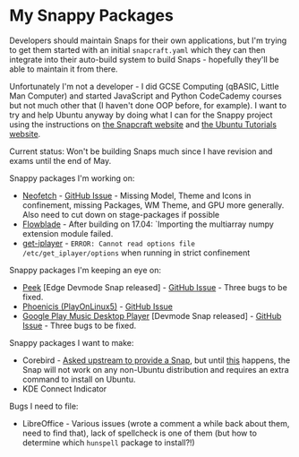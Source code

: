 # My Snappy Packages
Developers should maintain Snaps for their own applications, but I'm trying to get them started with an initial `snapcraft.yaml` which they can then integrate into their auto-build system to build Snaps - hopefully they'll be able to maintain it from there.

Unfortunately I'm not a developer - I did GCSE Computing (qBASIC, Little Man Computer) and started JavaScript and Python CodeCademy courses but not much other that (I haven't done OOP before, for example). I want to try and help Ubuntu anyway by doing what I can for the Snappy project using the instructions on [the Snapcraft website](https://snapcraft.io/) and [the Ubuntu Tutorials website](https://tutorials.ubuntu.com/).

Current status:
Won't be building Snaps much since I have revision and exams until the end of May.

Snappy packages I'm working on:
- [Neofetch](https://github.com/dylanaraps/neofetch/) - [GitHub Issue](https://github.com/dylanaraps/neofetch/issues/645) - Missing Model, Theme and Icons in confinement, missing Packages, WM Theme, and GPU more generally. Also need to cut down on stage-packages if possible
- [Flowblade](https://github.com/jliljebl/flowblade) - After building on 17.04: `Importing the multiarray numpy extension module failed.
- [get-iplayer](https://github.com/get-iplayer/get_iplayer) - `ERROR: Cannot read options file /etc/get_iplayer/options` when running in strict confinement

Snappy packages I'm keeping an eye on:
- [Peek](https://github.com/phw/peek) [Edge Devmode Snap released] - [GitHub Issue](https://github.com/phw/peek/issues/84) - Three bugs to be fixed.
- [Phoenicis (PlayOnLinux5)](https://github.com/PlayOnLinux/POL-POM-5/) - [GitHub Issue](https://github.com/PlayOnLinux/POL-POM-5/issues/752)
- [Google Play Music Desktop Player](https://github.com/MarshallOfSound/Google-Play-Music-Desktop-Player-UNOFFICIAL-) [Devmode Snap released] - [GitHub Issue](https://github.com/MarshallOfSound/Google-Play-Music-Desktop-Player-UNOFFICIAL-/issues/2464#issuecomment-297883345) - Three bugs to be fixed.

Snappy packages I want to make:
- Corebird - [Asked upstream to provide a Snap](https://github.com/baedert/corebird/issues/707), but until [this](https://forum.snapcraft.io/t/integrate-snapd-xdg-open-into-snapd-repository/100/) happens, the Snap will not work on any non-Ubuntu distribution and requires an extra command to install on Ubuntu.
- KDE Connect Indicator

Bugs I need to file:
- LibreOffice - Various issues (wrote a comment a while back about them, need to find that), lack of spellcheck is one of them (but how to determine which `hunspell` package to install?!)
